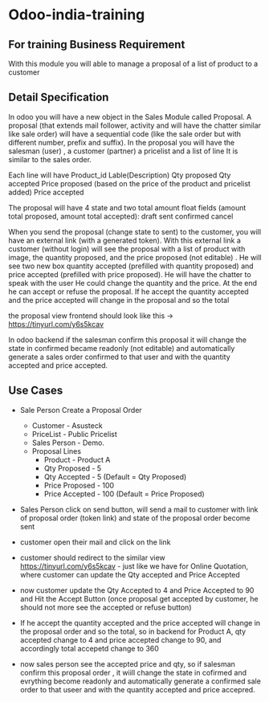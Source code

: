 # Odoo-india-training
For training
Business Requirement
-------------------------
With this module you will able to manage a proposal of a list of product to a customer


Detail Specification
----------------------

In odoo you will have a new object in the Sales Module called Proposal. A proposal (that extends mail follower, activity and will have the chatter similar like sale order)  will have a sequential code (like the sale order but with different number, prefix and suffix).
In the proposal you will have the salesman (user) , a customer (partner)  a pricelist and a list of line  It is similar to the sales order.

Each line will have 
Product_id
Lable(Description)
Qty proposed
Qty accepted
Price proposed (based on the price of the product and pricelist added)
Price accepted

The proposal will have 4 state and two total amount float fields (amount total proposed, amount total accepted):
draft
sent
confirmed
cancel

When you send the proposal (change state to sent) to the customer,  you will have an external link (with a generated token).
With this  external link a customer (without login) will see the proposal with a list of product with image,
the quantity proposed, and the price proposed (not editable) .
He will see two new box quantity accepted (prefilled with quantity proposed) and price accepted (prefilled with price proposed).
He will have the chatter to speak with the user 
He could change the quantity and the price. 
At the end he can accept or refuse the proposal. If he accept the quantity accepted and the price accepted will change in the proposal and so the total

the proposal view frontend should look like this -> https://tinyurl.com/y6s5kcav

In odoo backend if the salesman confirm this proposal it will change the state in confirmed became readonly (not editable) and 
automatically generate a sales order confirmed to that user and with the quantity accepted and price accepted.

Use Cases
------------
- Sale Person Create a Proposal Order
    - Customer - Asusteck
    - PriceList - Public Pricelist
    - Sales Person - Demo.
    - Proposal Lines
       - Product - Product A
       - Qty Proposed - 5
       - Qty Accepted - 5 (Default = Qty Proposed)
       - Price Proposed - 100
       - Price Accepted - 100 (Default = Price Proposed)
       
- Sales Person click on send button, will send a mail to customer with link of proposal order (token link) and state of the proposal order become sent
- customer open their mail and click on the link
- customer should redirect to the similar view  https://tinyurl.com/y6s5kcav - just like we have for Online Quotation, where customer can update the Qty accepted and Price Accepted
- now customer update the Qty Accepted to 4 and Price Accepted to 90 and Hit the Accept Button (once proposal get  accepted by customer, he should not more see the accepted or refuse button)
- If he accept the quantity accepted and the price accepted will change in the proposal order and so the total, so in backend for Product A, qty accepted change to 4 and price accepted change to 90, and accordingly total accepetd change to 360
- now sales person see the accepted price and qty, so if salesman confirm this proposal order , it wiill change the state in cofirmed and evrything become readonly and automatically generate a confirmed sale order to that useer and with the quantity accepted and price accepred.
